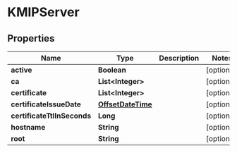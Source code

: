 

# KMIPServer

## Properties

Name | Type | Description | Notes
------------ | ------------- | ------------- | -------------
**active** | **Boolean** |  |  [optional]
**ca** | **List&lt;Integer&gt;** |  |  [optional]
**certificate** | **List&lt;Integer&gt;** |  |  [optional]
**certificateIssueDate** | [**OffsetDateTime**](OffsetDateTime.md) |  |  [optional]
**certificateTtlInSeconds** | **Long** |  |  [optional]
**hostname** | **String** |  |  [optional]
**root** | **String** |  |  [optional]



